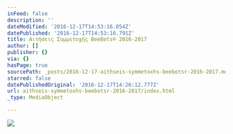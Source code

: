 ```yaml
---
inFeed: false
description: ''
dateModified: '2016-12-17T14:53:16.054Z'
datePublished: '2016-12-17T14:53:16.791Z'
title: Αιτήσεις Συμμετοχής ΒeeBots® 2016-2017
author: []
publisher: {}
via: {}
hasPage: true
sourcePath: _posts/2016-12-17-aithseis-symmetoxhs-beebotsr-2016-2017.md
starred: false
datePublishedOriginal: '2016-12-17T14:26:12.777Z'
url: aithseis-symmetoxhs-beebotsr-2016-2017/index.html
_type: MediaObject

---
```

![](https://the-grid-user-content.s3-us-west-2.amazonaws.com/c972bbb2-8ed3-4385-b8d1-69f3243cc63f.png)